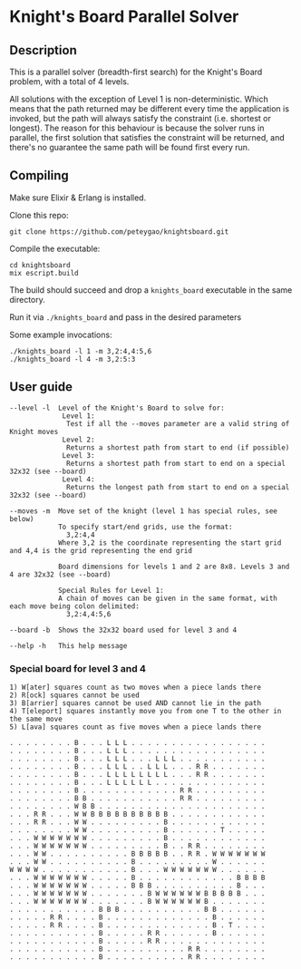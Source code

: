 # Knight's Board Parallel Solver

## Description

This is a parallel solver (breadth-first search) for the Knight's Board problem, with a total of 4 levels.

All solutions with the exception of Level 1 is non-deterministic. Which means that the path returned may be different every time the application is invoked, but the path will always satisfy the constraint (i.e. shortest or longest). The reason for this behaviour is because the solver runs in parallel, the first solution that satisfies the constraint will be returned, and there's no guarantee the same path will be found first every run.

## Compiling

Make sure Elixir & Erlang is installed.

Clone this repo:

`git clone https://github.com/peteygao/knightsboard.git`

Compile the executable:
```
cd knightsboard
mix escript.build
```

The build should succeed and drop a `knights_board` executable in the same directory.

Run it via `./knights_board` and pass in the desired parameters

Some example invocations:
```
./knights_board -l 1 -m 3,2:4,4:5,6
./knights_board -l 4 -m 3,2:5:3
```

## User guide

```
--level -l  Level of the Knight's Board to solve for:
             Level 1:
              Test if all the --moves parameter are a valid string of Knight moves
             Level 2:
              Returns a shortest path from start to end (if possible)
             Level 3:
              Returns a shortest path from start to end on a special 32x32 (see --board)
             Level 4:
              Returns the longest path from start to end on a special 32x32 (see --board)

--moves -m  Move set of the knight (level 1 has special rules, see below)
            To specify start/end grids, use the format:
              3,2:4,4
            Where 3,2 is the coordinate representing the start grid and 4,4 is the grid representing the end grid

            Board dimensions for levels 1 and 2 are 8x8. Levels 3 and 4 are 32x32 (see --board)

            Special Rules for Level 1:
            A chain of moves can be given in the same format, with each move being colon delimited:
              3,2:4,4:5,6

--board -b  Shows the 32x32 board used for level 3 and 4

--help -h   This help message
```

### Special board for level 3 and 4
```
1) W[ater] squares count as two moves when a piece lands there
2) R[ock] squares cannot be used
3) B[arrier] squares cannot be used AND cannot lie in the path
4) T[eleport] squares instantly move you from one T to the other in the same move
5) L[ava] squares count as five moves when a piece lands there

. . . . . . . . B . . . L L L . . . . . . . . . . . . . . . . .
. . . . . . . . B . . . L L L . . . . . . . . . . . . . . . . .
. . . . . . . . B . . . L L L . . . L L L . . . . . . . . . . .
. . . . . . . . B . . . L L L . . L L L . . . R R . . . . . . .
. . . . . . . . B . . . L L L L L L L L . . . R R . . . . . . .
. . . . . . . . B . . . L L L L L L . . . . . . . . . . . . . .
. . . . . . . . B . . . . . . . . . . . . R R . . . . . . . . .
. . . . . . . . B B . . . . . . . . . . . R R . . . . . . . . .
. . . . . . . . W B B . . . . . . . . . . . . . . . . . . . . .
. . . R R . . . W W B B B B B B B B B B . . . . . . . . . . . .
. . . R R . . . W W . . . . . . . . . B . . . . . . . . . . . .
. . . . . . . . W W . . . . . . . . . B . . . . . . T . . . . .
. . . W W W W W W W . . . . . . . . . B . . . . . . . . . . . .
. . . W W W W W W W . . . . . . . . . B . . R R . . . . . . . .
. . . W W . . . . . . . . . . B B B B B . . R R . W W W W W W W
. . . W W . . . . . . . . . . B . . . . . . . . . W . . . . . .
W W W W . . . . . . . . . . . B . . . W W W W W W W . . . . . .
. . . W W W W W W W . . . . . B . . . . . . . . . . . . B B B B
. . . W W W W W W W . . . . . B B B . . . . . . . . . . B . . .
. . . W W W W W W W . . . . . . . B W W W W W W B B B B B . . .
. . . W W W W W W W . . . . . . . B W W W W W W B . . . . . . .
. . . . . . . . . . . B B B . . . . . . . . . . B B . . . . . .
. . . . . R R . . . . B . . . . . . . . . . . . . B . . . . . .
. . . . . R R . . . . B . . . . . . . . . . . . . B . T . . . .
. . . . . . . . . . . B . . . . . R R . . . . . . B . . . . . .
. . . . . . . . . . . B . . . . . R R . . . . . . . . . . . . .
. . . . . . . . . . . B . . . . . . . . . . R R . . . . . . . .
. . . . . . . . . . . B . . . . . . . . . . R R . . . . . . . .
```
